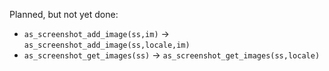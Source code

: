 Planned, but not yet done:

* `as_screenshot_add_image(ss,im)` -> `as_screenshot_add_image(ss,locale,im)`
* `as_screenshot_get_images(ss)`   -> `as_screenshot_get_images(ss,locale)`
